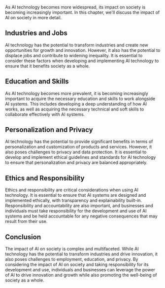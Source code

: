
As AI technology becomes more widespread, its impact on society is becoming increasingly important. In this chapter, we'll discuss the impact of AI on society in more detail.

Industries and Jobs
-------------------

AI technology has the potential to transform industries and create new opportunities for growth and innovation. However, it also has the potential to displace jobs and contribute to widening inequality. It is essential to consider these factors when developing and implementing AI technology to ensure that it benefits society as a whole.

Education and Skills
--------------------

As AI technology becomes more prevalent, it is becoming increasingly important to acquire the necessary education and skills to work alongside AI systems. This includes developing a deep understanding of how AI works, as well as acquiring the necessary technical and soft skills to collaborate effectively with AI systems.

Personalization and Privacy
---------------------------

AI technology has the potential to provide significant benefits in terms of personalization and customization of products and services. However, it also poses challenges to privacy and data protection. It is essential to develop and implement ethical guidelines and standards for AI technology to ensure that personalization and privacy are balanced appropriately.

Ethics and Responsibility
-------------------------

Ethics and responsibility are critical considerations when using AI technology. It is essential to ensure that AI systems are designed and implemented ethically, with transparency and explainability built-in. Responsibility and accountability are also important, and businesses and individuals must take responsibility for the development and use of AI systems and be held accountable for any negative consequences that may result from their use.

Conclusion
----------

The impact of AI on society is complex and multifaceted. While AI technology has the potential to transform industries and drive innovation, it also poses challenges to employment, education, and privacy. By considering the impact of AI on society and taking responsibility for its development and use, individuals and businesses can leverage the power of AI to drive innovation and growth while also promoting the well-being of society as a whole.

